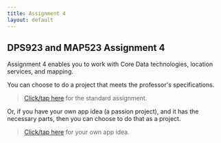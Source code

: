 ```yaml
---
title: Assignment 4
layout: default
---
```


## DPS923 and MAP523 Assignment 4

Assignment 4 enables you to work with Core Data technologies, location services, and mapping. 

You can choose to do a project that meets the professor's specifications. 

> [Click/tap here](assign4-professor) for the standard assignment. 

Or, if you have your own app idea (a passion project), and it has the necessary parts, then you can choose to do that as a project. 

> [Click/tap here](assign4-student) for your own app idea. 

<br>
